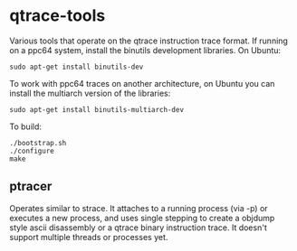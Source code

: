 qtrace-tools
============

Various tools that operate on the qtrace instruction trace format. If
running on a ppc64 system, install the binutils development libraries.
On Ubuntu:

```
sudo apt-get install binutils-dev
```

To work with ppc64 traces on another architecture, on Ubuntu you can
install the multiarch version of the libraries:

```
sudo apt-get install binutils-multiarch-dev
```

To build:

```
./bootstrap.sh
./configure
make
```

ptracer
-------

Operates similar to strace. It attaches to a running process (via -p) or
executes a new process, and uses single stepping to create a objdump style
ascii disassembly or a qtrace binary instruction trace. It doesn't support
multiple threads or processes yet.
